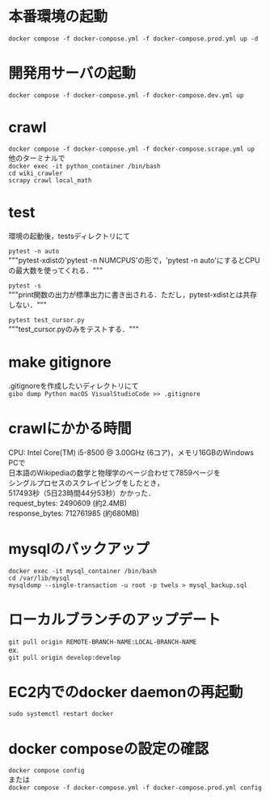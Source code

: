 # 本番環境の起動
`docker compose -f docker-compose.yml -f docker-compose.prod.yml up -d`

# 開発用サーバの起動
`docker compose -f docker-compose.yml -f docker-compose.dev.yml up`  

# crawl
`docker compose -f docker-compose.yml -f docker-compose.scrape.yml up`  
他のターミナルで  
`docker exec -it python_container /bin/bash`  
`cd wiki_crawler`  
`scrapy crawl local_math`  

# test
環境の起動後，testsディレクトリにて  

`pytest -n auto`  
"""pytest-xdistの'pytest -n NUMCPUS'の形で，'pytest -n auto'にするとCPUの最大数を使ってくれる．"""  

`pytest -s`  
"""print関数の出力が標準出力に書き出される．ただし，pytest-xdistとは共存しない．"""

`pytest test_cursor.py`  
"""test_cursor.pyのみをテストする．"""

# make gitignore
.gitignoreを作成したいディレクトリにて  
`gibo dump Python macOS VisualStudioCode >> .gitignore`

# crawlにかかる時間
CPU: Intel Core(TM) i5-8500 @ 3.00GHz (6コア)，メモリ16GBのWindows PCで  
日本語のWikipediaの数学と物理学のページ合わせて7859ページを  
シングルプロセスのスクレイピングをしたとき，  
517493秒（5日23時間44分53秒）かかった．  
request_bytes: 2490609 (約2.4MB)  
response_bytes: 712761985 (約680MB)  

# mysqlのバックアップ  
`docker exec -it mysql_container /bin/bash`  
`cd /var/lib/mysql`  
`mysqldump --single-transaction -u root -p twels > mysql_backup.sql`  

# ローカルブランチのアップデート  
`git pull origin REMOTE-BRANCH-NAME:LOCAL-BRANCH-NAME`  
ex.  
`git pull origin develop:develop`  

# EC2内でのdocker daemonの再起動  
`sudo systemctl restart docker`  

# docker composeの設定の確認
`docker compose config`  
または  
`docker compose -f docker-compose.yml -f docker-compose.prod.yml config`
